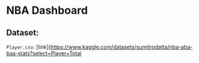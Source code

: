 # NBA Dashboard

##  Dataset:
`Player.csv`: [link](https://www.kaggle.com/datasets/sumitrodatta/nba-aba-baa-stats?select=Player+Total
